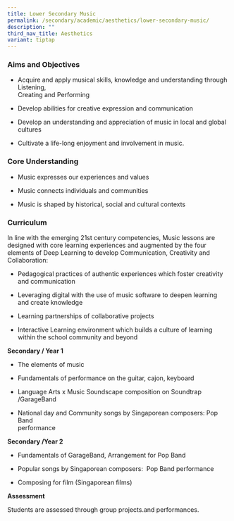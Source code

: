 ```yaml
---
title: Lower Secondary Music
permalink: /secondary/academic/aesthetics/lower-secondary-music/
description: ""
third_nav_title: Aesthetics
variant: tiptap
---
```

<h3>Aims and Objectives</h3>
<ul>
<li>
<p>Acquire and apply musical skills, knowledge and understanding through
Listening,
<br>Creating and Performing</p>
</li>
<li>
<p>Develop abilities for creative expression and communication</p>
</li>
<li>
<p>Develop an understanding and appreciation of music in local and global
cultures</p>
</li>
<li>
<p>Cultivate a life-long enjoyment and involvement in music.</p>
</li>
</ul>
<h3>Core Understanding</h3>
<ul>
<li>
<p>Music expresses our experiences and values</p>
</li>
<li>
<p>Music connects individuals and communities</p>
</li>
<li>
<p>Music is shaped by historical, social and cultural contexts</p>
</li>
</ul>
<h3>Curriculum</h3>
<p>In line with the emerging 21st century competencies, Music lessons are
designed with core learning experiences and augmented by the four elements
of Deep Learning to develop Communication, Creativity and Collaboration:</p>
<ul data-tight="true" class="tight">
<li>
<p>Pedagogical practices of authentic experiences which foster creativity
and communication</p>
</li>
<li>
<p>Leveraging digital with the use of music software to deepen learning and
create knowledge</p>
</li>
<li>
<p>Learning partnerships of collaborative projects</p>
</li>
<li>
<p>Interactive Learning environment which builds a culture of learning within
the school community and beyond</p>
</li>
</ul>
<p><strong>Secondary / Year 1</strong>
</p>
<ul>
<li>
<p>The elements of music</p>
</li>
<li>
<p>Fundamentals of performance on the guitar, cajon, keyboard</p>
</li>
<li>
<p>Language Arts x Music Soundscape composition on Soundtrap /GarageBand</p>
</li>
<li>
<p>National day and Community songs by Singaporean composers: Pop Band
<br>performance</p>
</li>
</ul>
<p><strong>Secondary /Year 2</strong>
</p>
<ul>
<li>
<p>Fundamentals of GarageBand, Arrangement for Pop Band&nbsp;</p>
</li>
<li>
<p>Popular songs by Singaporean composers:&nbsp; Pop Band performance</p>
</li>
<li>
<p>Composing for film (Singaporean films)</p>
</li>
</ul>
<p><strong>Assessment</strong>
</p>
<p>Students are assessed through group projects.and performances.</p>